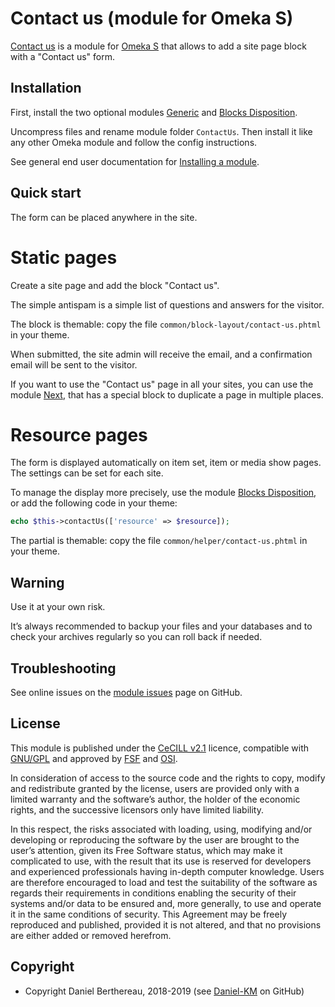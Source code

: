 Contact us (module for Omeka S)
===============================

[Contact us] is a module for [Omeka S] that allows to add a site page block with
a "Contact us" form.


Installation
------------

First, install the two optional modules [Generic] and [Blocks Disposition].

Uncompress files and rename module folder `ContactUs`. Then install it like any
other Omeka module and follow the config instructions.

See general end user documentation for [Installing a module].


Quick start
-----------

The form can be placed anywhere in the site.

# Static pages

Create a site page and add the block "Contact us".

The simple antispam is a simple list of questions and answers for the visitor.

The block is themable: copy the file `common/block-layout/contact-us.phtml` in
your theme.

When submitted, the site admin will receive the email, and a confirmation email
will be sent to the visitor.

If you want to use the "Contact us" page in all your sites, you can use the
module [Next], that has a special block to duplicate a page in multiple places.

# Resource pages

The form is displayed automatically on item set, item or media show pages. The
settings can be set for each site.

To manage the display more precisely, use the module [Blocks Disposition], or
add the following code in your theme:

```php
echo $this->contactUs(['resource' => $resource]);
```

The partial is themable: copy the file `common/helper/contact-us.phtml` in your
theme.


Warning
-------

Use it at your own risk.

It’s always recommended to backup your files and your databases and to check
your archives regularly so you can roll back if needed.


Troubleshooting
---------------

See online issues on the [module issues] page on GitHub.


License
-------

This module is published under the [CeCILL v2.1] licence, compatible with
[GNU/GPL] and approved by [FSF] and [OSI].

In consideration of access to the source code and the rights to copy, modify and
redistribute granted by the license, users are provided only with a limited
warranty and the software’s author, the holder of the economic rights, and the
successive licensors only have limited liability.

In this respect, the risks associated with loading, using, modifying and/or
developing or reproducing the software by the user are brought to the user’s
attention, given its Free Software status, which may make it complicated to use,
with the result that its use is reserved for developers and experienced
professionals having in-depth computer knowledge. Users are therefore encouraged
to load and test the suitability of the software as regards their requirements
in conditions enabling the security of their systems and/or data to be ensured
and, more generally, to use and operate it in the same conditions of security.
This Agreement may be freely reproduced and published, provided it is not
altered, and that no provisions are either added or removed herefrom.


Copyright
---------

* Copyright Daniel Berthereau, 2018-2019 (see [Daniel-KM] on GitHub)


[Contact us]: https://github.com/Daniel-KM/Omeka-S-module-ContactUs
[Omeka S]: https://omeka.org/s
[Generic]: https://github.com/Daniel-KM/Omeka-S-module-Generic
[Blocks Disposition]: https://github.com/Daniel-KM/Omeka-S-module-BlocksDisposition
[Installing a module]: http://dev.omeka.org/docs/s/user-manual/modules/#installing-modules
[Next]: https://github.com/Daniel-KM/Omeka-S-module-Next
[module issues]: https://github.com/Daniel-KM/Omeka-S-module-ContactUs/issues
[CeCILL v2.1]: https://www.cecill.info/licences/Licence_CeCILL_V2.1-en.html
[GNU/GPL]: https://www.gnu.org/licenses/gpl-3.0.html
[FSF]: https://www.fsf.org
[OSI]: http://opensource.org
[MIT]: http://http://opensource.org/licenses/MIT
[Daniel-KM]: https://github.com/Daniel-KM "Daniel Berthereau"
